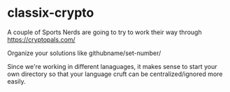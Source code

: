 # classix-crypto
A couple of Sports Nerds are going to try to work their way through https://cryptopals.com/


Organize your solutions like githubname/set-number/

Since we're working in different lanaguages, it makes sense to start your own directory so that your language cruft can be centralized/ignored more easily.
